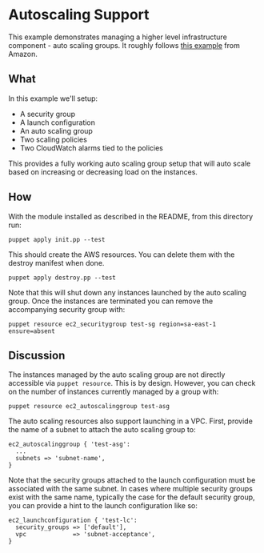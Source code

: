 # Autoscaling Support

This example demonstrates managing a higher level infrastructure
component - auto scaling groups. It roughly follows [this example](http://docs.aws.amazon.com/AutoScaling/latest/DeveloperGuide/policy-creating-cli.html)
from Amazon.


## What

In this example we'll setup:

* A security group
* A launch configuration
* An auto scaling group
* Two scaling policies
* Two CloudWatch alarms tied to the policies

This provides a fully working auto scaling group setup that will
auto scale based on increasing or decreasing load on the instances.

## How

With the module installed as described in the README, from this
directory run:

    puppet apply init.pp --test


This should create the AWS resources. You can delete them
with the destroy manifest when done.

    puppet apply destroy.pp --test

Note that this will shut down any instances launched by the auto scaling
group. Once the instances are terminated you can remove the accompanying
security group with:

	puppet resource ec2_securitygroup test-sg region=sa-east-1 ensure=absent


## Discussion

The instances managed by the auto scaling group are not directly
accessible via `puppet resource`. This is by design. However, you can
check on the number of instances currently managed by a group with:

	puppet resource ec2_autoscalinggroup test-asg

The auto scaling resources also support launching in a VPC. First,
provide the name of a subnet to attach the auto scaling group to:

~~~puppet
ec2_autoscalinggroup { 'test-asg':
  ...
  subnets => 'subnet-name',
}
~~~

Note that the security groups attached to the launch configuration must
be associated with the same subnet. In cases where multiple security
groups exist with the same name, typically the case for the default
security group, you can provide a hint to the launch configuration like
so:

~~~
ec2_launchconfiguration { 'test-lc':
  security_groups => ['default'],
  vpc             => 'subnet-acceptance',
}
~~~

